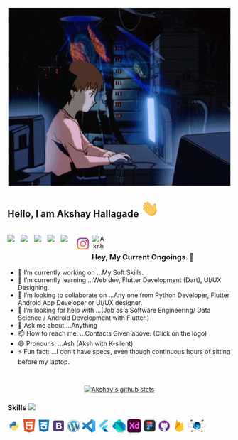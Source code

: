 <p align="center">

  <img src="Skills/main.gif" alt="Coder GIF" width="500" height="400">
  
</p>

##  Hello, I am Akshay Hallagade <img src="https://github.com/AbdallahHemdan/AbdallahHemdan/blob/master/wave.gif" width="40">

<br/>

<div align="center">


<a href="https://www.hackerrank.com/akshayhallagade1">
  <img align="left" width="30px" src="https://assets.brandfolder.com/y9ol94wb/v/331198/view@2x.png?v=1591971279" draggable="false" />
</a>

<a href="https://www.linkedin.com/in/akshayhallagade/">
  <img align="left" width="30px" src="https://cdn.worldvectorlogo.com/logos/linkedin-icon-2.svg" draggable="false" />
</a>

<a href="https://github.com/likeitaash">
  <img align="left" width="30px" src="https://cdn.uconnectlabs.com/wp-content/uploads/sites/46/2019/04/GitHub-Mark.png" draggable="false" />
</a>

<a href="mailto:akshayhallagade2612@gmail.com">
  <img align="left" width="30px" src="https://encrypted-tbn0.gstatic.com/images?q=tbn:ANd9GcS-432TiQYC0uBfJf4dBsNuzL8KKAm1yYD-8WN23pjZtIRL_IN7ZAdz7e6RUuAOuSCog_8&usqp=CAU" draggable="false" />
</a>

<a href="https://www.facebook.com/hallagade/">
  <img align="left" width="30px" src="https://cdn4.iconfinder.com/data/icons/social-media-flat-7/64/Social-media_Facebook-512.png" draggable="false" />
</a>

<a href="https://www.instagram.com/akshay_hallagade/">
  <img align="left"  width="40px" src="Skills/insta.png" draggable="false" />
</a>

<a href="https://dev.to/likeitaash">
  <img align="left" img src="https://d2fltix0v2e0sb.cloudfront.net/dev-badge.svg" alt="Akshay Hallagade's DEV Profile" height="30" width="30">
</a>

</div>

<br />

### Hey, My Current Ongoings. 👋

- 🔭 I’m currently working on ...My Soft Skills.
- 🌱 I’m currently learning ...Web dev, Flutter Development (Dart), UI/UX Designing.
- 👯 I’m looking to collaborate on ...Any one from Python Developer, Flutter Android App Developer or UI/UX designer.
- 🤔 I’m looking for help with ...(Job as a Software Engineering/ Data Science / Android Development with Flutter.)
- 💬 Ask me about ...Anything
- 📫 How to reach me: ...Contacts Given above. (Click on the logo)
- 😄 Pronouns: ...Ash (Aksh with K-silent)
- ⚡ Fun fact: ...I don't have specs, even though continuous hours of sitting before my laptop.

<br/>

<div align="center">
  
[![Akshay's github stats](https://github-readme-stats.vercel.app/api?username=likeitaash)](https://github.com/anuraghazra/github-readme-stats)

</div>

### Skills <img src="https://media.giphy.com/media/WUlplcMpOCEmTGBtBW/giphy.gif" width="40"> 

<div>
  
  <code><img height="30" src="Skills/python.png"></code>
  <code><img height="30" src="Skills/html.png"></code>
  <code><img height="30" src="Skills/css.png"></code>
  <code><img height="30" src="Skills/bootstrap.png"></code>
  <code><img height="30" src="Skills/wordpress.jfif"></code>
  <code><img height="30" src="Skills/VSCode.png"></code>
  <code><img height="30" src="Skills/flutter.png"></code>
  <code><img height="30" src="Skills/dart.png"></code>
  <code><img height="30" src="Skills/XD.png"></code>
  <code><img height="30" src="Skills/Figma.png"></code>
  <code><img height="30" src="Skills/Github desktop.png"></code>
  <code><img height="30" src="Skills/firebase.png"></code>
  <code><img height="30" src="Skills/Proteus.png"></code>

</div>

